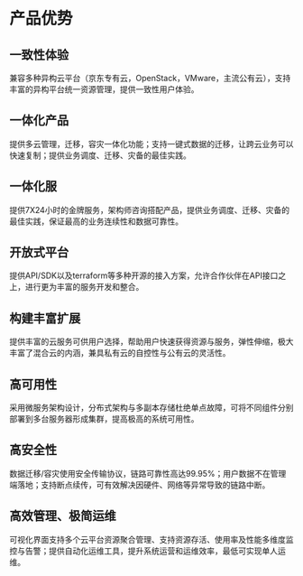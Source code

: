 # 产品优势
## 一致性体验
兼容多种异构云平台（京东专有云，OpenStack，VMware，主流公有云），支持丰富的异构平台统一资源管理，提供一致性用户体验。
## 一体化产品
提供多云管理，迁移，容灾一体化功能；支持一键式数据的迁移，让跨云业务可以快速复制；提供业务调度、迁移、灾备的最佳实践。
## 一体化服
提供7X24小时的金牌服务，架构师咨询搭配产品，提供业务调度、迁移、灾备的最佳实践，保证最高的业务连续性和数据可靠性。
## 开放式平台
提供API/SDK以及terraform等多种开源的接入方案，允许合作伙伴在API接口之上，进行更为丰富的服务开发和整合。
## 构建丰富扩展
提供丰富的云服务可供用户选择，帮助用户快速获得资源与服务，弹性伸缩，极大丰富了混合云的内涵，兼具私有云的自控性与公有云的灵活性。
## 高可用性
采用微服务架构设计，分布式架构与多副本存储杜绝单点故障，可将不同组件分别部署到多台服务器形成集群，提高极高的系统可用性。
## 高安全性
数据迁移/容灾使用安全传输协议，链路可靠性高达99.95%；用户数据不在管理端落地；支持断点续传，可有效解决因硬件、网络等异常导致的链路中断。
## 高效管理、极简运维
可视化界面支持多个云平台资源聚合管理、支持资源存活、使用率及性能多维度监控与告警；提供自动化运维工具，提升系统运营和运维效率，最低可实现单人运维。
